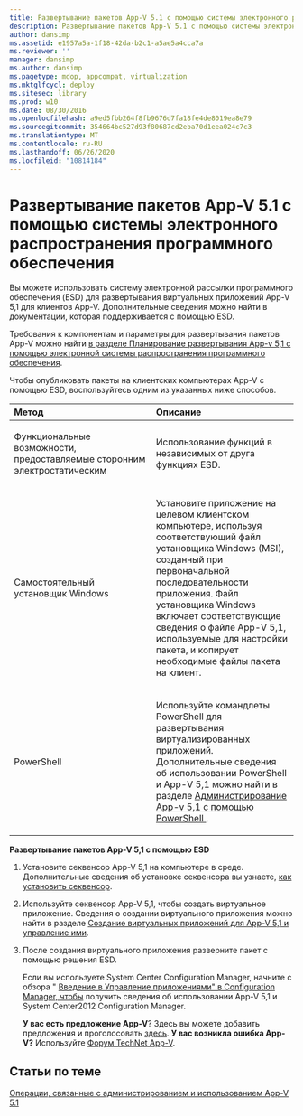 ```yaml
---
title: Развертывание пакетов App-V 5.1 с помощью системы электронного распространения программного обеспечения
description: Развертывание пакетов App-V 5.1 с помощью системы электронного распространения программного обеспечения
author: dansimp
ms.assetid: e1957a5a-1f18-42da-b2c1-a5ae5a4cca7a
ms.reviewer: ''
manager: dansimp
ms.author: dansimp
ms.pagetype: mdop, appcompat, virtualization
ms.mktglfcycl: deploy
ms.sitesec: library
ms.prod: w10
ms.date: 08/30/2016
ms.openlocfilehash: a9ed5fbb264f8fb9676d7fa18fe4de8019ea8e79
ms.sourcegitcommit: 354664bc527d93f80687cd2eba70d1eea024c7c3
ms.translationtype: MT
ms.contentlocale: ru-RU
ms.lasthandoff: 06/26/2020
ms.locfileid: "10814184"
---
```

# Развертывание пакетов App-V 5.1 с помощью системы электронного распространения программного обеспечения


Вы можете использовать систему электронной рассылки программного обеспечения (ESD) для развертывания виртуальных приложений App-V 5,1 для клиентов App-V. Дополнительные сведения можно найти в документации, которая поддерживается с помощью ESD.

Требования к компонентам и параметры для развертывания пакетов App-V можно найти [в разделе Планирование развертывания App-v 5,1 с помощью электронной системы распространения программного обеспечения](planning-to-deploy-app-v-51-with-an-electronic-software-distribution-system.md).

Чтобы опубликовать пакеты на клиентских компьютерах App-V с помощью ESD, воспользуйтесь одним из указанных ниже способов.

<table>
<colgroup>
<col width="50%" />
<col width="50%" />
</colgroup>
<thead>
<tr class="header">
<th align="left">Метод</th>
<th align="left">Описание</th>
</tr>
</thead>
<tbody>
<tr class="odd">
<td align="left"><p>Функциональные возможности, предоставляемые сторонним электростатическим</p></td>
<td align="left"><p>Использование функций в независимых от друга функциях ESD.</p></td>
</tr>
<tr class="even">
<td align="left"><p>Самостоятельный установщик Windows</p></td>
<td align="left"><p>Установите приложение на целевом клиентском компьютере, используя соответствующий файл установщика Windows (MSI), созданный при первоначальной последовательности приложения. Файл установщика Windows включает соответствующие сведения о файле App-V 5,1, используемые для настройки пакета, и копирует необходимые файлы пакета на клиент.</p></td>
</tr>
<tr class="odd">
<td align="left"><p>PowerShell</p></td>
<td align="left"><p>Используйте командлеты PowerShell для развертывания виртуализированных приложений. Дополнительные сведения об использовании PowerShell и App-V 5,1 можно найти в разделе <a href="administering-app-v-51-by-using-powershell.md" data-raw-source="[Administering App-V 5.1 by Using PowerShell](administering-app-v-51-by-using-powershell.md)"> Администрирование App-v 5,1 с помощью PowerShell </a> .</p></td>
</tr>
</tbody>
</table>

 

**Развертывание пакетов App-V 5,1 с помощью ESD**

1.  Установите секвенсор App-V 5,1 на компьютере в среде. Дополнительные сведения об установке секвенсора вы узнаете, [как установить секвенсор](how-to-install-the-sequencer-51beta-gb18030.md).

2.  Используйте секвенсор App-V 5,1, чтобы создать виртуальное приложение. Сведения о создании виртуального приложения можно найти в разделе [Создание виртуальных приложений для App-V 5,1 и управление ими](creating-and-managing-app-v-51-virtualized-applications.md).

3.  После создания виртуального приложения разверните пакет с помощью решения ESD.

    Если вы используете System Center Configuration Manager, начните с обзора " [Введение в Управление приложениями" в Configuration Manager, чтобы](https://go.microsoft.com/fwlink/?LinkId=281816) получить сведения об использовании App-V 5,1 и System Center2012 Configuration Manager.

    **У вас есть предложение App-V**? Здесь вы можете добавить предложения и проголосовать [здесь](http://appv.uservoice.com/forums/280448-microsoft-application-virtualization). **У вас возникла ошибка App-V?** Используйте [Форум TechNet App-V](https://social.technet.microsoft.com/Forums/home?forum=mdopappv).

## Статьи по теме


[Операции, связанные с администрированием и использованием App-V 5.1](operations-for-app-v-51.md)

 

 






